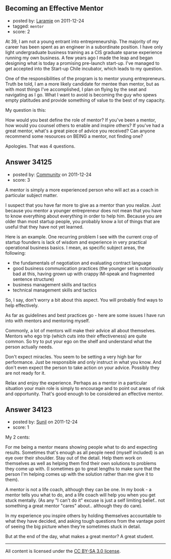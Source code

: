 ## Becoming an Effective Mentor

- posted by: [Laramie](https://stackexchange.com/users/-1/14246-laramie) on 2011-12-24
- tagged: `mentor`
- score: 2

At 39, I am not a young entrant into entrepreneurship.  The majority of my career has been spent as an engineer in a subordinate position.  I have only light undergraduate business training as a CIS graduate sparse experience running my own business.  A few years ago I made the leap and began designing what is today a promising pre-launch start-up.  I've managed to get accepted into the Start-up Chile incubator, which leads to my question.

One of the responsibilities of the program is to mentor young entrepreneurs.  Truth be told, I am a more likely candidate for mentee than mentor, but as with most things I've accomplished, I plan on flying by the seat and navigating as I go.  What I want to avoid is becoming the guy who spews empty platitudes and provide something of value to the best of my capacity.

My question is this:

How would you best define the role of mentor?  If you've been a mentor, how would you counsel others to enable and inspire others?  If you've had a great mentor, what's a great piece of advice you received?  Can anyone recommend some resources on BEING a mentor, not finding one?

Apologies.  That was 4 questions.


## Answer 34125

- posted by: [Community](https://stackexchange.com/users/-1/-1-community) on 2011-12-24
- score: 3

A mentor is simply a more experienced person who will act as a coach in particular subject matter.

I suspect that you have far more to give as a mentor than you realize. Just because you mentor a younger entrepreneur does not mean that you have to know everything about everything in order to help him. Because you are older than most startup people, you probably know a lot of things that are useful that they have not yet learned.

Here is an example. One recurring problem I see with the current crop of startup founders is lack of wisdom and experience in very practical operational business basics. I mean, as specific subject areas, the following: 

- the fundamentals of negotiation and evaluating contract language
- good business communication practices (the younger set is notoriously bad at this, having grown up with crappy IM-speak and fragmented sentence structure)
- business management skills and tactics
- technical management skills and tactics

So, I say, don't worry a bit about this aspect. You will probably find ways to help effectively. 

As far as guidelines and best practices go - here are some issues I have run into with mentors and mentoring myself.

Commonly, a lot of mentors will make their advice all about themselves. Mentors who ego trip (which cuts into their effectiveness) are quite common. So try to put your ego on the shelf and understand what the person actually needs. 

Don't expect miracles. You seem to be setting a very high bar for performance. Just be responsible and only instruct in what you know. And don't even expect the person to take action on your advice. Possibly they are not ready for it. 

Relax and enjoy the experience. Perhaps as a mentor in a particular situation your main role is simply to encourage and to point out areas of risk and opportunity. That's good enough to be considered an effective mentor. 


## Answer 34123

- posted by: [Sunil](https://stackexchange.com/users/-1/14124-sunil) on 2011-12-24
- score: 1

My 2 cents:

For me  being a  mentor means showing people what to do and expecting results. Sometimes that's enough as all people need (myself included) is an eye over their shoulder. Stay out of the detail. Help them work on themselves as well as helping them find their own solutions to problems they come up with. (I sometimes go to great lengths to make sure that the person I'm helping comes up with the solution rather than me give it to them).

A mentor is not a life coach, although they can be one.  In my book - a mentor tells you what to do, and a life coach will help you when you get stuck mentally. (As any "I can't do it" excuse is just a self limiting belief.. not something a great mentor "cares" about.. although they do care).

In my experience you inspire others by holding themselves accountable to what they have decided, and asking tough questions from the vantage point of seeing the big picture when they're sometimes stuck in detail.

But at the end of the day, what makes a great mentor?  A great student.



---

All content is licensed under the [CC BY-SA 3.0 license](https://creativecommons.org/licenses/by-sa/3.0/).
